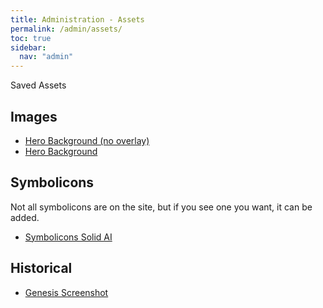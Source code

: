 ```yaml
---
title: Administration - Assets
permalink: /admin/assets/
toc: true
sidebar:
  nav: "admin"
---
```


Saved Assets

## Images

* [Hero Background (no overlay)](images/LWTV_Hero_Background-nooverlay.jpg)
* [Hero Background](images/LWTV_Hero_Background.jpg)

## Symbolicons

Not all symbolicons are on the site, but if you see one you want, it can be added.

* [Symbolicons Solid AI](images/SymboliconsPro-Solid.ai)

## Historical

* [Genesis Screenshot](images/Old_Site-screenshot.jpg)
